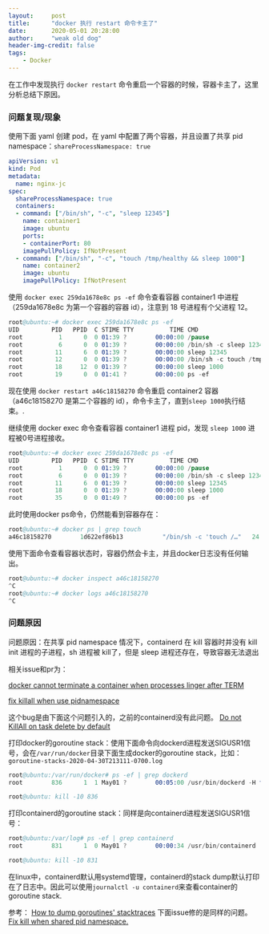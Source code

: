 ```yaml
---
layout:     post
title:      "docker 执行 restart 命令卡主了"
date:       2020-05-01 20:28:00
author:     "weak old dog"
header-img-credit: false
tags:
    - Docker
---
```


在工作中发现执行 `docker restart` 命令重启一个容器的时候，容器卡主了，这里分析总结下原因。

### 问题复现/现象
使用下面 yaml 创建 pod，在 yaml 中配置了两个容器，并且设置了共享 pid namespace：`shareProcessNamespace: true`
```yaml
apiVersion: v1
kind: Pod
metadata:
  name: nginx-jc
spec:
  shareProcessNamespace: true
  containers:
  - command: ["/bin/sh", "-c", "sleep 12345"]
    name: container1
    image: ubuntu
    ports:
    - containerPort: 80
    imagePullPolicy: IfNotPresent
  - command: ["/bin/sh", "-c", "touch /tmp/healthy && sleep 1000"]
    name: container2
    image: ubuntu
    imagePullPolicy: IfNotPresent
```
使用 `docker exec 259da1678e8c ps -ef` 命令查看容器 container1 中进程（259da1678e8c 为第一个容器的容器 id），注意到 18 号进程有个父进程 12。
```s
root@ubuntu:~# docker exec 259da1678e8c ps -ef
UID         PID   PPID  C STIME TTY          TIME CMD
root          1      0  0 01:39 ?        00:00:00 /pause
root          6      0  0 01:39 ?        00:00:00 /bin/sh -c sleep 12345
root         11      6  0 01:39 ?        00:00:00 sleep 12345
root         12      0  0 01:39 ?        00:00:00 /bin/sh -c touch /tmp/healthy && sleep 1000
root         18     12  0 01:39 ?        00:00:00 sleep 1000
root         19      0  0 01:41 ?        00:00:00 ps -ef
```
现在使用 `docker restart a46c18158270` 命令重启 container2 容器（a46c18158270 是第二个容器的 id），命令卡主了，直到`sleep 1000`执行结束。.

继续使用 docker exec 命令查看容器 container1 进程 pid，发现 `sleep 1000` 进程被0号进程接收。
```s
root@ubuntu:~# docker exec 259da1678e8c ps -ef
UID         PID   PPID  C STIME TTY          TIME CMD
root          1      0  0 01:39 ?        00:00:00 /pause
root          6      0  0 01:39 ?        00:00:00 /bin/sh -c sleep 12345
root         11      6  0 01:39 ?        00:00:00 sleep 12345
root         18      0  0 01:39 ?        00:00:00 sleep 1000
root         35      0  0 01:49 ?        00:00:00 ps -ef
```
此时使用docker ps命令，仍然能看到容器存在：
```s
root@ubuntu:~# docker ps | grep touch
a46c18158270        1d622ef86b13           "/bin/sh -c 'touch /…"   24 minutes ago      Up 7 minutes                            k8s_container2_nginx-jc_default_bfb31ed1-8c15-11ea-b37d-000c29df44e0_0
```
使用下面命令查看容器状态时，容器仍然会卡主，并且docker日志没有任何输出。
```s
root@ubuntu:~# docker inspect a46c18158270
^C
root@ubuntu:~# docker logs a46c18158270
^C
```

### 问题原因
问题原因：在共享 pid namespace 情况下，containerd 在 kill 容器时并没有 kill init 进程的子进程，sh 进程被 kill了，但是 sleep 进程还存在，导致容器无法退出

相关issue和pr为：

[docker cannot terminate a container when processes linger after TERM](https://github.com/moby/moby/issues/38978)

[fix killall when use pidnamespace](https://github.com/containerd/containerd/pull/3149)

这个bug是由下面这个问题引入的，之前的containerd没有此问题。
[Do not KillAll on task delete by default](https://github.com/containerd/containerd/pull/2597)

打印docker的goroutine stack：使用下面命令向dockerd进程发送SIGUSR1信号，会在`/var/run/docker`目录下面生成docker的goroutine stack，比如：`goroutine-stacks-2020-04-30T213111-0700.log`
```s
root@ubuntu:/var/run/docker# ps -ef | grep dockerd
root        836      1  1 May01 ?        00:05:00 /usr/bin/dockerd -H fd:// --containerd=/run/containerd/containerd.sock

root@ubuntu: kill -10 836
```
打印containerd的goroutine stack：同样是向containerd进程发送SIGUSR1信号：
```s
root@ubuntu:/var/log# ps -ef | grep containerd
root        831      1  0 May01 ?        00:00:34 /usr/bin/containerd

root@ubuntu: kill -10 831
```
在linux中，containerd默认用systemd管理，containerd的stack dump默认打印在了日志中。因此可以使用`journalctl -u containerd`来查看container的goroutine stack.

参考：
[How to dump goroutines' stacktraces](https://success.docker.com/article/how-to-dump-goroutines-stacktraces)
下面issue修的是同样的问题。
[Fix kill when shared pid namespace.](https://github.com/containerd/cri/pull/983)